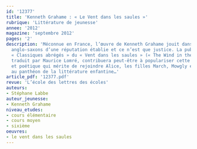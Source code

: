 ```yaml
---
id: '12377'
title: 'Kenneth Grahame : « Le Vent dans les saules »'
rubrique: 'Littérature de jeunesse'
annee: '2012'
magazine: 'septembre 2012'
pages: '2'
description: 'Méconnue en France, l’œuvre de Kenneth Grahame jouit dans les pays
  anglo-saxons d’une réputation établie et ce n’est que justice. La publication en
  « Classiques abrégés » du « Vent dans les saules » (« The Wind in the Willows »),
  traduit par Maurice Lomré, contribuera peut-être à populariser cette œuvre singulière
  et poétique qui mérite de rejoindre Alice, les filles March, Mowgly et Peter Pan
  au panthéon de la littérature enfantine…'
article_pdf: '12377.pdf'
revue: 'L’école des lettres des écoles'
auteurs:
- Stéphane Labbe
auteur_jeunesse:
- Kenneth Grahame
niveau_etudes:
- cours élémentaire
- cours moyen
- sixième
oeuvres:
- le vent dans les saules
---
```

